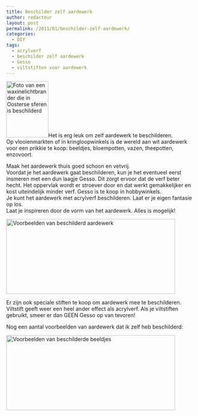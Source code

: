 ```yaml
---
title: Beschilder zelf aardewerk
author: redacteur
layout: post
permalink: /2011/01/beschilder-zelf-aardewerk/
categories:
  - DIY
tags:
  - acrylverf
  - beschilder zelf aardewerk
  - Gesso
  - viltstiften voor aardewerk
---
```

<img class="alignleft size-thumbnail wp-image-1133" title="Waxinelichtbrander in Oosterse sferen beschilderd" src="/wordpress/wp-content/uploads/2011/01/aardewerk3-112x150.jpg" alt="Foto van een waxinelichtbrander die in Oosterse sferen is beschilderd" width="112" height="150" />Het is erg leuk om zelf aardewerk te beschilderen.  
Op vlooienmarkten of in kringloopwinkels is de wereld aan wit aardewerk voor een prikkie te koop: beeldjes, bloempotten, vazen, theepotten, enzovoort.<!--more Lees hoe je zelf aardewerk beschildert-->

  
Maak het aardewerk thuis goed schoon en vetvrij.  
Voordat je het aardewerk gaat beschilderen, kun je het eventueel eerst insmeren met een dun laagje Gesso. Dit zorgt ervoor dat de verf beter hecht. Het oppervlak wordt er stroever door en dat werkt gemakkelijker en kost uiteindelijk minder verf. Gesso is te koop in hobbywinkels.  
Je kunt het aardewerk met acrylverf beschilderen. Laat er je eigen fantasie op los.  
Laat je inspireren door de vorm van het aardewerk. Alles is mogelijk!

<img class="aligncenter size-full wp-image-1136" title="Voorbeelden van beschilderd aardewerk" src="/wordpress/wp-content/uploads/2011/01/aardewerk1a.jpg" alt="Voorbeelden van beschilderd aardewerk" width="450" height="200" />

Er zijn ook speciale stiften te koop om aardewerk mee te beschilderen. Viltstift geeft weer een heel ander effect als acrylverf. Als je viltstiften gebruikt, smeer er dan GEEN Gesso op van tevoren!

Nog een aantal voorbeelden van aardewerk dat ik zelf heb beschilderd:

<img class="aligncenter size-full wp-image-1137" title="Voorbeelden van beschilderde beeldjes" src="/wordpress/wp-content/uploads/2011/01/aardewerk1b.jpg" alt="Voorbeelden van beschilderde beeldjes" width="450" height="200" />
